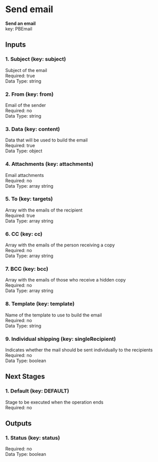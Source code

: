 # Send email  
**Send an email**  
key: PBEmail  
## Inputs  
### 1. Subject (key: subject)  
Subject of the email  
Required: true  
Data Type: string   
### 2. From (key: from)  
Email of the sender  
Required: no  
Data Type: string   
### 3. Data (key: content)  
Data that will be used to build the email  
Required: true  
Data Type: object   
### 4. Attachments (key: attachments)  
Email attachments  
Required: no  
Data Type: array string  
### 5. To (key: targets)  
Array with the emails of the recipient  
Required: true  
Data Type: array string  
### 6. CC (key: cc)  
Array with the emails of the person receiving a copy  
Required: no  
Data Type: array string  
### 7. BCC (key: bcc)  
Array with the emails of those who receive a hidden copy  
Required: no  
Data Type: array string  
### 8. Template (key: template)  
Name of the template to use to build the email  
Required: no  
Data Type: string   
### 9. Individual shipping (key: singleRecipient)  
Indicates whether the mail should be sent individually to the recipients  
Required: no  
Data Type: boolean   
## Next Stages  
### 1. Default (key: DEFAULT)  
Stage to be executed when the operation ends  
Required: no  
## Outputs  
### 1. Status (key: status)  
  
Required: no  
Data Type: boolean 